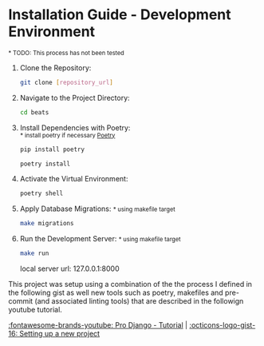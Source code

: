 # Installation Guide - Development Environment
<small>\* TODO: This process has not been tested</small>

1. Clone the Repository:
    ```bash
    git clone [repository_url]
    ```
2. Navigate to the Project Directory:
    ```bash
    cd beats
    ```
3. Install Dependencies with Poetry:  
    <small>\* install poetry if necessary <a href="https://python-poetry.org/docs/#installation" target="_blank">Poetry</a></small>
    ```bash
    pip install poetry
    ```
    ```bash
    poetry install
    ```
4. Activate the Virtual Environment:
    ```bash
    poetry shell
    ```
5. Apply Database Migrations:
    <small>\* using makefile target</small>
    ```bash
    make migrations
    ```
6. Run the Development Server:
    <small>\* using makefile target</small>
    ```bash
    make run
    ```
    local server url: 127.0.0.1:8000



This project was setup using a combination of the the process I defined in the following 
gist as well new tools such as poetry, makefiles and pre-commit (and associated linting tools)
that are described in the followign youtube tutorial.

<a href="https://www.youtube.com/watch?v=DaxcmbWcdTA&list=PL6gx4Cwl9DGDYbs0jJdGefNN8eZRSwWqy" target="_blank">:fontawesome-brands-youtube: Pro Django - Tutorial</a> | <a href="https://gist.githubusercontent.com/timpandrews/0d71f20eaaef05cd73b36ba70b4c3093/raw/e685eae773d75ad1d3ce9dbf120b62e6fdf627b0/gistfile1.md" target="_blank">:octicons-logo-gist-16: Setting up a new project</a>
